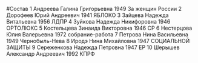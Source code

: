 #Состав
1 Андреева Галина Григорьевна 1949 За женщин России
2 Дорофеев Юрий Андреевич 1941 ЯБЛОКО
3 Зайцева Надежда Витальевна 1956 ЛДПР
4 Зуйкова Надежда Никифоровна 1946 ОРТОЛЮКС
5 Костельцева Зинаида Викторовна 1946 СР
6 Нестерцова Юлия Валерьевна 1972 собрание-работа
7 Петрова Нина Васильевна 1949 Чернобыль-Нева
8 Иродэ Нина Михайловна 1947 СОЦИАЛЬНОЙ ЗАЩИТЫ
9 Сереженкова Надежда Петровна 1947 ЕР
10 Шерышев Александр Андреевич 1992 КПРФ
